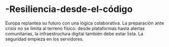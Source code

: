 # -Resiliencia-desde-el-código
Europa replantea su futuro con una lógica colaborativa. La preparación ante crisis no se limita al terreno físico: desde plataformas hasta alertas comunitarias, la infraestructura digital también debe estar lista. La seguridad empieza en los servidores.
